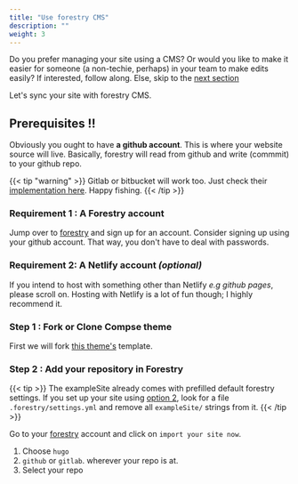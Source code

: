 ```yaml
---
title: "Use forestry CMS"
description: ""
weight: 3
---
```


Do you prefer managing your site using a CMS? Or would you like to make it easier for someone (a non-techie, perhaps) in your team to make edits easily? If interested, follow along. Else, skip to the [next section](../overview/)

Let's sync your site with forestry CMS.

## Prerequisites !!

Obviously you ought to have **a github account**. This is where your website source will live. Basically, forestry will read from github and write (commmit) to your github repo.

{{< tip "warning" >}}
Gitlab or bitbucket will work too. Just check their [implementation here](https://forestry.io/docs/git-sync/gitlab/). Happy fishing.
{{< /tip >}}

### Requirement 1 : A Forestry account

Jump over to [forestry](https://bit.ly/forestry-account) and sign up for an account. Consider signing up using your github account. That way, you don't have to deal with passwords.

### Requirement 2: A Netlify account _(optional)_

If you intend to host with something other than Netlify _e.g github pages_, please scroll on. Hosting with Netlify is a lot of fun though; I highly recommend it.

### Step 1 : Fork or Clone Compse theme

First we will fork [this theme's](https://github.com/onweru/compose) template.

### Step 2 : Add your repository in Forestry

{{< tip >}}
The exampleSite already comes with prefilled default forestry settings. If you set up your site using [option 2](../getting-started/#option-2-recommended), look for a file `.forestry/settings.yml` and remove all `exampleSite/` strings from it.
{{< /tip >}}

Go to your [forestry](https://bit.ly/forestry-account) account and click on `import your site now`.

1. Choose `hugo`
2. `github` or `gitlab`. wherever your repo is at.
3. Select your repo
